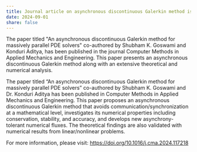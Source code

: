 ```yaml
---
title: Journal article on asynchronous discontinuous Galerkin method is published in Computer Methods in Applied Mechanics and Engineering
date: 2024-09-01
share: false
---
```

The paper titled "An asynchronous discontinuous Galerkin method for massively parallel PDE solvers" co-authored by Shubham K. Goswami and Konduri Aditya, has been published in the journal Computer Methods in Applied Mechanics and Engineering. This paper presents an asynchronous discontinuous Galerkin method along with an extensive theoretical and numerical analysis.


<!--more-->
The paper titled “An asynchronous discontinuous Galerkin method for massively parallel PDE solvers” co-authored by Shubham K. Goswami and Dr. Konduri Aditya has been published in Computer Methods in Applied Mechanics and Engineering. This paper proposes an asynchronous discontinuous Galerkin method that avoids communication/synchronization at a mathematical level, investigates its numerical properties including conservation, stability, and accuracy, and develops new asynchrony-tolerant numerical fluxes. The theoretical findings are also validated with numerical results from linear/nonlinear problems. 

For more information, please visit: https://doi.org/10.1016/j.cma.2024.117218

